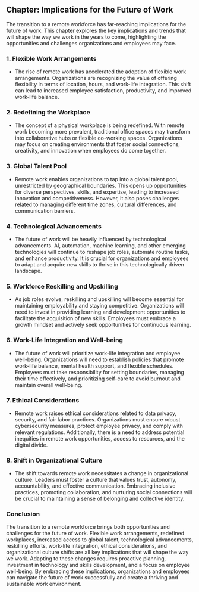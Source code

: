 Chapter: Implications for the Future of Work
--------------------------------------------

The transition to a remote workforce has far-reaching implications for the future of work. This chapter explores the key implications and trends that will shape the way we work in the years to come, highlighting the opportunities and challenges organizations and employees may face.

### 1. **Flexible Work Arrangements**

* The rise of remote work has accelerated the adoption of flexible work arrangements. Organizations are recognizing the value of offering flexibility in terms of location, hours, and work-life integration. This shift can lead to increased employee satisfaction, productivity, and improved work-life balance.

### 2. **Redefining the Workplace**

* The concept of a physical workplace is being redefined. With remote work becoming more prevalent, traditional office spaces may transform into collaborative hubs or flexible co-working spaces. Organizations may focus on creating environments that foster social connections, creativity, and innovation when employees do come together.

### 3. **Global Talent Pool**

* Remote work enables organizations to tap into a global talent pool, unrestricted by geographical boundaries. This opens up opportunities for diverse perspectives, skills, and expertise, leading to increased innovation and competitiveness. However, it also poses challenges related to managing different time zones, cultural differences, and communication barriers.

### 4. **Technological Advancements**

* The future of work will be heavily influenced by technological advancements. AI, automation, machine learning, and other emerging technologies will continue to reshape job roles, automate routine tasks, and enhance productivity. It is crucial for organizations and employees to adapt and acquire new skills to thrive in this technologically driven landscape.

### 5. **Workforce Reskilling and Upskilling**

* As job roles evolve, reskilling and upskilling will become essential for maintaining employability and staying competitive. Organizations will need to invest in providing learning and development opportunities to facilitate the acquisition of new skills. Employees must embrace a growth mindset and actively seek opportunities for continuous learning.

### 6. **Work-Life Integration and Well-being**

* The future of work will prioritize work-life integration and employee well-being. Organizations will need to establish policies that promote work-life balance, mental health support, and flexible schedules. Employees must take responsibility for setting boundaries, managing their time effectively, and prioritizing self-care to avoid burnout and maintain overall well-being.

### 7. **Ethical Considerations**

* Remote work raises ethical considerations related to data privacy, security, and fair labor practices. Organizations must ensure robust cybersecurity measures, protect employee privacy, and comply with relevant regulations. Additionally, there is a need to address potential inequities in remote work opportunities, access to resources, and the digital divide.

### 8. **Shift in Organizational Culture**

* The shift towards remote work necessitates a change in organizational culture. Leaders must foster a culture that values trust, autonomy, accountability, and effective communication. Embracing inclusive practices, promoting collaboration, and nurturing social connections will be crucial to maintaining a sense of belonging and collective identity.

### Conclusion

The transition to a remote workforce brings both opportunities and challenges for the future of work. Flexible work arrangements, redefined workplaces, increased access to global talent, technological advancements, reskilling efforts, work-life integration, ethical considerations, and organizational culture shifts are all key implications that will shape the way we work. Adapting to these changes requires proactive planning, investment in technology and skills development, and a focus on employee well-being. By embracing these implications, organizations and employees can navigate the future of work successfully and create a thriving and sustainable work environment.
